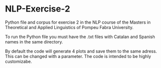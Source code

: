 # NLP-Exercise-2
Python file and corpus for exercise 2 in the NLP course of the Masters in Theoretical and Applied Linguistics of Pompeu Fabra University.

To run the Python file you must have the .txt files with Catalan and Spanish names in the same directory.

By default the code will generate 4 plots and save them to the same adress. This can be changed with a parameter. The code is intended to be highly customizabe.
